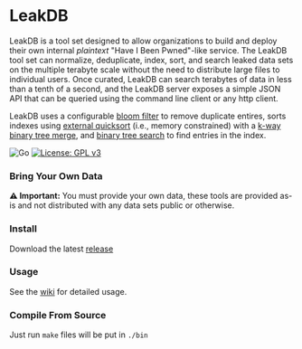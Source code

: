 # LeakDB

LeakDB is a tool set designed to allow organizations to build and deploy their own internal _plaintext_ "Have I Been Pwned"-like service. The LeakDB tool set can normalize, deduplicate, index, sort, and search leaked data sets on the multiple terabyte scale without the need to distribute large files to individual users. Once curated, LeakDB can search terabytes of data in less than a tenth of a second, and the LeakDB server exposes a simple JSON API that can be queried using the command line client or any http client.

LeakDB uses a configurable [bloom filter](https://en.wikipedia.org/wiki/Bloom_filter) to remove duplicate entires, sorts indexes using [external quicksort](https://en.wikipedia.org/wiki/External_sorting) (i.e., memory constrained) with a [k-way binary tree merge](https://en.wikipedia.org/wiki/K-way_merge_algorithm), and [binary tree search](https://en.wikipedia.org/wiki/Binary_tree) to find entries in the index.

![Go](https://github.com/moloch--/leakdb/workflows/Go/badge.svg?branch=master) [![License: GPL v3](https://img.shields.io/badge/License-GPLv3-blue.svg)](https://www.gnu.org/licenses/gpl-3.0)

### Bring Your Own Data

__⚠️ Important:__ You must provide your own data, these tools are provided as-is and not distributed with any data sets public or otherwise.

### Install

Download the latest [release](https://github.com/moloch--/leakdb/releases)

### Usage

See the [wiki](https://github.com/moloch--/leakdb/wiki) for detailed usage.

### Compile From Source

Just run `make` files will be put in `./bin`

